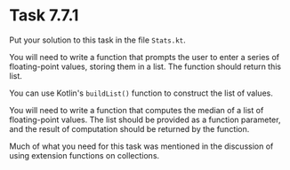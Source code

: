 # Task 7.7.1

Put your solution to this task in the file `Stats.kt`.

You will need to write a function that prompts the user to enter a series
of floating-point values, storing them in a list. The function should return
this list.

You can use Kotlin's `buildList()` function to construct the list of values.

You will need to write a function that computes the median of a list of
floating-point values. The list should be provided as a function parameter,
and the result of computation should be returned by the function.

Much of what you need for this task was mentioned in the discussion of
using extension functions on collections.
